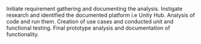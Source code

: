Initiate requirement gathering and documenting the analysis.
Instigate research and identified the documented platform i.e Unity Hub.
Analysis of code and run them.
Creation of use cases and conducted unit and functional testing.
Final prototype analysis and documentation of functionality. 

